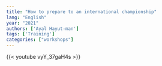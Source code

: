 ```yaml
---
title: "How to prepare to an international championship"
lang: "English"
year: "2021"
authors: ['Ayal Hayut-man']
tags: ['Training']
categories: ["workshops"]
---
```


{{< youtube vyY_37gaH4s >}}
